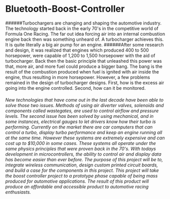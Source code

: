 # Bluetooth-Boost-Controller
######Turbochargers are changing and shaping the automotive industry. The technology started back in the early 70's in the competitive world of Formula One Racing. The far out idea forcing air into an internal  combustion engine back then was something unheard of. A turbocharger achieves this. It is quite literally a big air pump for an engine. 
######After some research and design, it was realized that engines which produced 400 to 500 horsepower, were capable of 1,200 to 1,500 horsepower with the aid of turbocharger. Back then the basic principle that unleashed this power was that, more air, and more fuel could produce a bigger bang. The bang is the result of the combustion produced when fuel is ignited with air inside the engine, thus resulting in more horsepower. However, a few problems remained in the design of turbocharger designs. First, how is the excess air going into the engine controlled. Second, how can it be monitored.

###### New technologies that have come out in the last decade have been able to solve those two issues. Methods of using air diverter valves, solenoids and components called wastegates, are used to control airflow and pressure levels. The second issue has been solved by using mechanical, and in some instances, electrical gauges to let drivers know how their turbo is performing. Currently on the market there are car computers that can control a turbo, display turbo performance and keep an engine running all at the same time. However these systems are extremely expensive and can cost up to $10,000 in some cases. These systems all operate under the same physics principles that were proven back in the 70's. With todays development in microcontrollers, the ability to control air and display data has become easier than ever before. The purpose of this project will be to, integrate wireless communication, design custom printed circuit boards, and build a case for the components in this project. This project will take the boost controller project to a prototype phase capable of being mass produced for automotive applications. The result of this product will produce an affordable and accessible product to automotive racing enthusiasts.